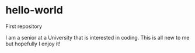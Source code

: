 # hello-world
First repository 

I am a senior at a University that is interested in coding. This is all new to me but hopefully I enjoy it!
